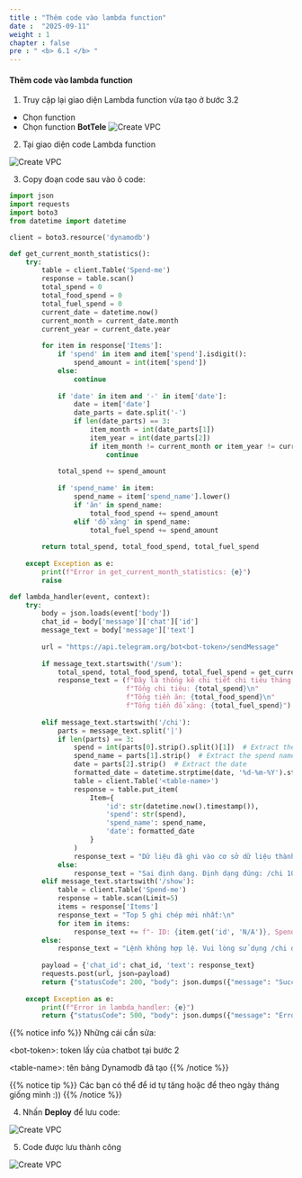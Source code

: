 ```yaml
---
title : "Thêm code vào lambda function"
date :  "2025-09-11" 
weight : 1
chapter : false
pre : " <b> 6.1 </b> "
---
```



#### Thêm code vào lambda function

1. Truy cập lại giao diện Lambda function vừa tạo ở bước 3.2
 - Chọn function 
 - Chọn function **BotTele**
![Create VPC](/images/6/6.1/1.png?featherlight=false&width=90pc)

2. Tại giao diện code Lambda function

![Create VPC](/images/6/6.1/2.png?featherlight=false&width=90pc)

3. Copy đoạn code sau vào ô code:

```python
import json
import requests
import boto3
from datetime import datetime

client = boto3.resource('dynamodb')

def get_current_month_statistics():
    try:
        table = client.Table('Spend-me')
        response = table.scan()
        total_spend = 0
        total_food_spend = 0
        total_fuel_spend = 0
        current_date = datetime.now()
        current_month = current_date.month
        current_year = current_date.year
        
        for item in response['Items']:
            if 'spend' in item and item['spend'].isdigit():
                spend_amount = int(item['spend'])
            else:
                continue
            
            if 'date' in item and '-' in item['date']:
                date = item['date']
                date_parts = date.split('-')
                if len(date_parts) == 3:
                    item_month = int(date_parts[1])
                    item_year = int(date_parts[2])
                    if item_month != current_month or item_year != current_year:
                        continue
            
            total_spend += spend_amount
            
            if 'spend_name' in item:
                spend_name = item['spend_name'].lower()
                if 'ăn' in spend_name:
                    total_food_spend += spend_amount
                elif 'đổ xăng' in spend_name:
                    total_fuel_spend += spend_amount
        
        return total_spend, total_food_spend, total_fuel_spend
    
    except Exception as e:
        print(f"Error in get_current_month_statistics: {e}")
        raise

def lambda_handler(event, context):
    try:
        body = json.loads(event['body'])
        chat_id = body['message']['chat']['id']
        message_text = body['message']['text']
        
        url = "https://api.telegram.org/bot<bot-token>/sendMessage"
        
        if message_text.startswith('/sum'):
            total_spend, total_food_spend, total_fuel_spend = get_current_month_statistics()
            response_text = (f"Đây là thống kê chi tiết chi tiêu tháng này của bạn:\n"
                             f"Tổng chi tiêu: {total_spend}\n"
                             f"Tổng tiền ăn: {total_food_spend}\n"
                             f"Tổng tiền đổ xăng: {total_fuel_spend}")
        
        elif message_text.startswith('/chi'):
            parts = message_text.split('|')
            if len(parts) == 3:
                spend = int(parts[0].strip().split()[1])  # Extract the amount from the command
                spend_name = parts[1].strip()  # Extract the spend name
                date = parts[2].strip()  # Extract the date
                formatted_date = datetime.strptime(date, '%d-%m-%Y').strftime('%Y-%m-%d')  # Format the date properly
                table = client.Table('<table-name>')
                response = table.put_item(
                    Item={
                        'id': str(datetime.now().timestamp()),
                        'spend': str(spend),
                        'spend_name': spend_name,
                        'date': formatted_date
                    }
                )
                response_text = "Dữ liệu đã ghi vào cơ sở dữ liệu thành công."
            else:
                response_text = "Sai định dạng. Định dạng đúng: /chi 10000 | Mua áo | 12-7-2023"
        elif message_text.startswith('/show'):
            table = client.Table('Spend-me')
            response = table.scan(Limit=5)
            items = response['Items']
            response_text = "Top 5 ghi chép mới nhất:\n"
            for item in items:
                response_text += f"- ID: {item.get('id', 'N/A')}, Spend: {item.get('spend', '0')}, Name: {item.get('spend_name', 'N/A')}, Date: {item.get('date', 'N/A')}\n"
        else:
            response_text = "Lệnh không hợp lệ. Vui lòng sử dụng /chi để nhập chi tiêu hoặc /sum để xem thống kê."
        
        payload = {'chat_id': chat_id, 'text': response_text}
        requests.post(url, json=payload)
        return {"statusCode": 200, "body": json.dumps({"message": "Success"})}
    
    except Exception as e:
        print(f"Error in lambda_handler: {e}")
        return {"statusCode": 500, "body": json.dumps({"message": "Error"})}
```

{{% notice info %}}
Những cái cần sửa:

\<bot-token>\: token lấy của chatbot tại bước 2

\<table-name>\: tên bảng Dynamodb đã tạo
{{% /notice %}}


{{% notice tip %}}
Các bạn có thể để id tự tăng hoặc để theo ngày tháng giống mình :))
{{% /notice %}}

4. Nhấn **Deploy** để lưu code:

![Create VPC](/images/6/6.1/3.png?featherlight=false&width=90pc)

5. Code được lưu thành công

![Create VPC](/images/6/6.1/4.png?featherlight=false&width=90pc)








